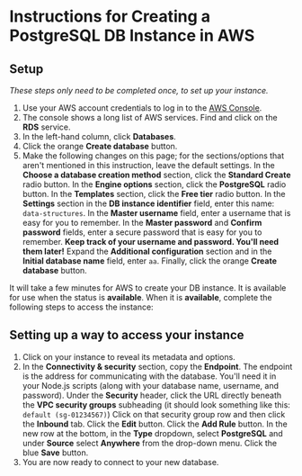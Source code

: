# Instructions for Creating a PostgreSQL DB Instance in AWS

## Setup

*These steps only need to be completed once, to set up your instance.* 

1. Use your AWS account credentials to log in to the [AWS Console](https://console.aws.amazon.com/console/home?region=us-east-1).  
2. The console shows a long list of AWS services. Find and click on the **RDS** service.  
3. In the left-hand column, click **Databases**.  
4. Click the orange **Create database** button.  
5. Make the following changes on this page; for the sections/options that aren't mentioned in this instruction, leave the default settings. In the **Choose a database creation method** section, click the **Standard Create** radio button. In the **Engine options** section, click the **PostgreSQL** radio button. In the **Templates** section, click the **Free tier** radio button. In the **Settings** section in the **DB instance identifier** field, enter this name: `data-structures`. In the **Master username** field, enter a username that is easy for you to remember. In the **Master password** and **Confirm password** fields, enter a secure password that is easy for you to remember. **Keep track of your username and password. You'll need them later!** Expand the **Additional configuration** section and in the **Initial database name** field, enter `aa`. Finally, click the orange **Create database** button.   

It will take a few minutes for AWS to create your DB instance. It is available for use when the status is **available**. When it is **available**, complete the following steps to access the instance:

## Setting up a way to access your instance

1. Click on your instance to reveal its metadata and options.  
2. In the **Connectivity & security** section, copy the **Endpoint**. The endpoint is the address for communicating with the database. You'll need it in your Node.js scripts (along with your database name, username, and password). Under the **Security** header, click the URL directly beneath the **VPC security groups** subheading (it should look something like this: `default (sg-01234567)`) Click on that security group row and then click the **Inbound** tab. Click the **Edit** button. Click the **Add Rule** button. In the new row at the bottom, in the **Type** dropdown, select **PostgreSQL** and under **Source** select **Anywhere** from the drop-down menu. Click the blue **Save** button.  
3. You are now ready to connect to your new database. 